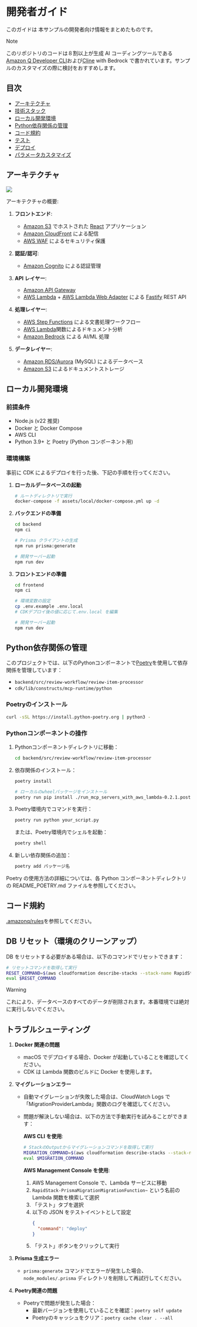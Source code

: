 # 開発者ガイド

このガイドは 本サンプルの開発者向け情報をまとめたものです。

> [!Note]
> このリポジトリのコードは８割以上が生成 AI コーディングツールである[Amazon Q Developer CLI](https://docs.aws.amazon.com/amazonq/latest/qdeveloper-ug/command-line.html)および[Cline](https://github.com/cline/cline) with Bedrock で書かれています。サンプルのカスタマイズの際に検討をおすすめします。

## 目次

- [アーキテクチャ](#アーキテクチャ)
- [技術スタック](#技術スタック)
- [ローカル開発環境](#ローカル開発環境)
- [Python依存関係の管理](#python依存関係の管理)
- [コード規約](#コード規約)
- [テスト](#テスト)
- [デプロイ](#デプロイ)
- [パラメータカスタマイズ](#パラメータカスタマイズ)

## アーキテクチャ

![](../imgs/arch.png)

アーキテクチャの概要:

1. **フロントエンド**:

   - [Amazon S3](https://aws.amazon.com/s3/) でホストされた [React](https://react.dev/) アプリケーション
   - [Amazon CloudFront](https://aws.amazon.com/cloudfront/) による配信
   - [AWS WAF](https://aws.amazon.com/waf/) によるセキュリティ保護

2. **認証/認可**:

   - [Amazon Cognito](https://aws.amazon.com/cognito/) による認証管理

3. **API レイヤー**:

   - [Amazon API Gateway](https://aws.amazon.com/api-gateway/)
   - [AWS Lambda](https://aws.amazon.com/lambda/) + [AWS Lambda Web Adapter](https://github.com/awslabs/aws-lambda-web-adapter) による [Fastify](https://fastify.dev/) REST API

4. **処理レイヤー**:

   - [AWS Step Functions](https://aws.amazon.com/step-functions/) による文書処理ワークフロー
   - [AWS Lambda](https://aws.amazon.com/lambda/)関数によるドキュメント分析
   - [Amazon Bedrock](https://aws.amazon.com/bedrock/) による AI/ML 処理

5. **データレイヤー**:
   - [Amazon RDS/Aurora](https://aws.amazon.com/jp/rds/) (MySQL) によるデータベース
   - [Amazon S3](https://aws.amazon.com/s3/) によるドキュメントストレージ

## ローカル開発環境

### 前提条件

- Node.js (v22 推奨)
- Docker と Docker Compose
- AWS CLI
- Python 3.9+ と Poetry (Python コンポーネント用)

### 環境構築

事前に CDK によるデプロイを行った後、下記の手順を行ってください。

1. **ローカルデータベースの起動**

   ```bash
   # ルートディレクトリで実行
   docker-compose -f assets/local/docker-compose.yml up -d
   ```

2. **バックエンドの準備**

   ```bash
   cd backend
   npm ci

   # Prisma クライアントの生成
   npm run prisma:generate

   # 開発サーバー起動
   npm run dev
   ```

3. **フロントエンドの準備**

   ```bash
   cd frontend
   npm ci

   # 環境変数の設定
   cp .env.example .env.local
   # CDKデプロイ後の値に応じて.env.local を編集

   # 開発サーバー起動
   npm run dev
   ```

## Python依存関係の管理

このプロジェクトでは、以下のPythonコンポーネントで[Poetry](https://python-poetry.org/)を使用して依存関係を管理しています：

- `backend/src/review-workflow/review-item-processor`
- `cdk/lib/constructs/mcp-runtime/python`

### Poetryのインストール

```bash
curl -sSL https://install.python-poetry.org | python3 -
```

### Pythonコンポーネントの操作

1. Pythonコンポーネントディレクトリに移動：

   ```bash
   cd backend/src/review-workflow/review-item-processor
   ```

2. 依存関係のインストール：

   ```bash
   poetry install

   # ローカルのwheelパッケージをインストール
   poetry run pip install ./run_mcp_servers_with_aws_lambda-0.2.1.post2.dev0+254672e-py3-none-any.whl
   ```

3. Poetry環境内でコマンドを実行：

   ```bash
   poetry run python your_script.py
   ```

   または、Poetry環境内でシェルを起動：

   ```bash
   poetry shell
   ```

4. 新しい依存関係の追加：

   ```bash
   poetry add パッケージ名
   ```

Poetry の使用方法の詳細については、各 Python コンポーネントディレクトリの README_POETRY.md ファイルを参照してください。

## コード規約

[.amazonq/rules](../../.amazonq/rules)を参照してください。

## DB リセット（環境のクリーンアップ）

DB をリセットする必要がある場合は、以下のコマンドでリセットできます：

```bash
# リセットコマンドを取得して実行
RESET_COMMAND=$(aws cloudformation describe-stacks --stack-name RapidStack --query "Stacks[0].Outputs[?OutputKey=='ResetMigrationCommand'].OutputValue" --output text)
eval $RESET_COMMAND
```

> [!Warning]
> これにより、データベースのすべてのデータが削除されます。本番環境では絶対に実行しないでください。

## トラブルシューティング

1. **Docker 関連の問題**

   - macOS でデプロイする場合、Docker が起動していることを確認してください。
   - CDK は Lambda 関数のビルドに Docker を使用します。

2. **マイグレーションエラー**

   - 自動マイグレーションが失敗した場合は、CloudWatch Logs で「MigrationProviderLambda」関数のログを確認してください。
   - 問題が解決しない場合は、以下の方法で手動実行を試みることができます：

     **AWS CLI を使用**:

     ```bash
     # StackのOutputからマイグレーションコマンドを取得して実行
     MIGRATION_COMMAND=$(aws cloudformation describe-stacks --stack-name RapidStack --query "Stacks[0].Outputs[?OutputKey=='DeployMigrationCommand'].OutputValue" --output text)
     eval $MIGRATION_COMMAND
     ```

     **AWS Management Console を使用**:

     1. AWS Management Console で、Lambda サービスに移動
     2. `RapidStack-PrismaMigrationMigrationFunction~` という名前の Lambda 関数を検索して選択
     3. 「テスト」タブを選択
     4. 以下の JSON をテストイベントとして設定
        ```json
        {
          "command": "deploy"
        }
        ```
     5. 「テスト」ボタンをクリックして実行

3. **Prisma 生成エラー**
   - `prisma:generate` コマンドでエラーが発生した場合、`node_modules/.prisma` ディレクトリを削除して再試行してください。

4. **Poetry関連の問題**
   - Poetryで問題が発生した場合：
     - 最新バージョンを使用していることを確認：`poetry self update`
     - Poetryのキャッシュをクリア：`poetry cache clear . --all`